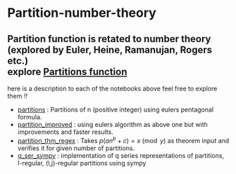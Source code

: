 # Partition-number-theory
Partition function is retated to number theory  
(explored by Euler, Heine, Ramanujan, Rogers etc.)  
explore [Partitions function](https://en.wikipedia.org/wiki/Partition_function_(number_theory))
---
here is a description to each of the notebooks above feel free to explore them *!!* 
+ [partitions](partitions.ipynb) : Partitions of n (positive integer) using eulers pentagonal formula.
+ [partition_improved](partition_improved.ipynb) : using eulers algorithm as above one but with improvements and faster results.
+ [partition_thm_regex](partition_thm_regex.ipynb) : Takes $p(an^b+c)  = x \pmod{y}$ as theorem input and verifies it for given number of partitions. 
+ [q_ser_sympy](q_ser_sympy.ipynb) : implementation of q series representations of partitions, l-regular, 
                (l,j)-regular partitions using sympy  
